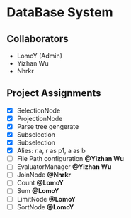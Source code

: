 # DataBase System

## Collaborators

- LomoY (Admin)
- Yizhan Wu
- Nhrkr

## Project Assignments


- [x] SelectionNode
- [x] ProjectionNode
- [x] Parse tree gengerate 
- [x] Subselection
- [x] Subselection
- [x] Alies: r.a, r as p1, a as b
- [ ] File Path configuration **@Yizhan Wu**
- [ ] EvaluatorManager **@Yizhan Wu**
- [ ] JoinNode **@Nhrkr**
- [ ] Count **@LomoY**
- [ ] Sum **@LomoY**
- [ ] LimitNode **@LomoY**
- [ ] SortNode **@LomoY**
